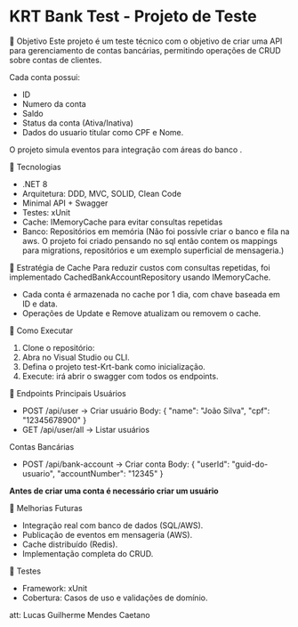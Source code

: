 
# KRT Bank Test - Projeto de Teste

📌 Objetivo
Este projeto é um teste técnico com o objetivo de criar uma API para gerenciamento de contas bancárias, permitindo operações de CRUD sobre contas de clientes.


Cada conta possui:
- ID
- Numero da conta
- Saldo
- Status da conta (Ativa/Inativa)
- Dados do usuario titular como CPF e Nome. 

O projeto simula eventos para integração com áreas do banco .

📌 Tecnologias
- .NET 8
- Arquitetura: DDD, MVC, SOLID, Clean Code
- Minimal API + Swagger
- Testes: xUnit
- Cache: IMemoryCache para evitar consultas repetidas
- Banco: Repositórios em memória (Não foi possívle criar o banco e fila na aws. O projeto foi criado pensando no sql então contem os mappings para migrations, repositórios e um exemplo superficial de  mensageria.)

📌 Estratégia de Cache
Para reduzir custos com consultas repetidas, foi implementado CachedBankAccountRepository usando IMemoryCache.
- Cada conta é armazenada no cache por 1 dia, com chave baseada em ID e data.
- Operações de Update e Remove atualizam ou removem o cache.

📌 Como Executar
1. Clone o repositório:
2. Abra no Visual Studio ou CLI.
3. Defina o projeto test-Krt-bank como inicialização.
4. Execute: irá abrir o swagger com todos os endpoints. 

📌 Endpoints Principais
Usuários
- POST /api/user → Criar usuário
  Body:
  {
    "name": "João Silva",
    "cpf": "12345678900"
  }
- GET /api/user/all → Listar usuários

Contas Bancárias
- POST /api/bank-account → Criar conta
  Body:
  {
    "userId": "guid-do-usuario",
    "accountNumber": "12345"
  }

**Antes de criar uma conta é necessário criar um usuário**

📌 Melhorias Futuras
- Integração real com banco de dados (SQL/AWS).
- Publicação de eventos em mensageria (AWS).
- Cache distribuído (Redis).
- Implementação completa do CRUD.

📌 Testes
- Framework: xUnit
- Cobertura: Casos de uso e validações de domínio.


att: Lucas Guilherme Mendes Caetano
